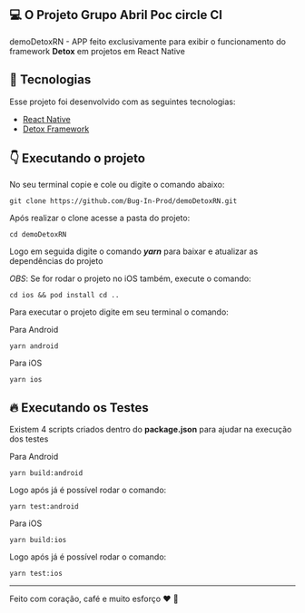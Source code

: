 ## :computer: O Projeto Grupo Abril Poc circle CI

demoDetoxRN - APP feito exclusivamente para exibir o funcionamento do framework **Detox**
em projetos em React Native

## :pushpin: Tecnologias

Esse projeto foi desenvolvido com as seguintes tecnologias:

- [React Native](https://reactnative.dev/)
- [Detox Framework](https://github.com/wix/Detox)


## :point_down: Executando o projeto

No seu terminal copie e cole ou digite o comando abaixo:

```git
git clone https://github.com/Bug-In-Prod/demoDetoxRN.git
````


Após realizar o clone acesse a pasta do projeto:

```git
cd demoDetoxRN
````

Logo em seguida digite o comando __*yarn*__ para baixar e atualizar as dependências do projeto

_OBS_: Se for rodar o projeto no iOS também, execute o comando:

```terminal
cd ios && pod install cd ..
````
  
Para executar o projeto digite em seu terminal o comando:

Para Android
```terminal
yarn android
````

Para iOS
```terminal
yarn ios
````
  
## :fire: Executando os Testes

Existem 4 scripts criados dentro do **package.json** para ajudar na execução dos testes  



Para Android

```terminal
yarn build:android
````

Logo após já é possível rodar o comando:

```terminal
yarn test:android
````
  
Para iOS

```terminal
yarn build:ios
````

Logo após já é possível rodar o comando:

```terminal
yarn test:ios
````

---
Feito com coração, café e muito esforço :heart: :rocket:
